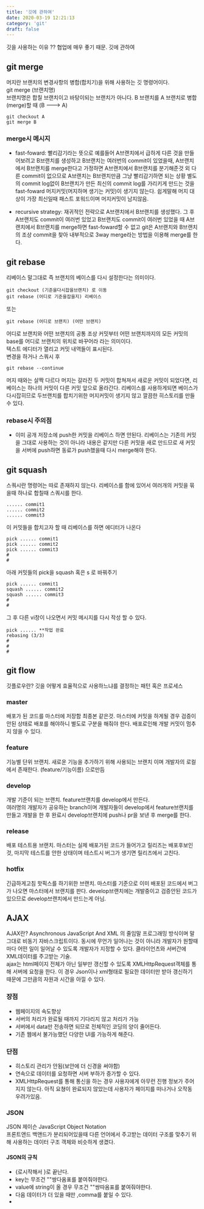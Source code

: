 ```yaml
---
title: '깃에 관하여'
date: 2020-03-19 12:21:13
category: 'git'
draft: false
---
```


깃을 사용하는 이유 ?? 협업에 매우 좋기 때문. 깃에 관하여

## git merge

머지란 브랜치의 변경사항의 병합(합치기)을 위해 사용하는 깃 명령어이다.  
git merge (브랜치명)  
브랜치명은 합칠 브랜치이고 바탕이되는 브랜치가 아니다.
B 브랜치를 A 브랜치로 병합(merge)할 때 (B ---> A)

```
git checkout A
git merge B
```

### merge시 메시지

- fast-foward: 빨리감기라는 뜻으로 예를들어 A브랜치에서 급하게 다른 것을 만들어보려고 B브랜치를 생성하고 B브랜치는 여러번의 commit이 있었을때, A브랜치에서 B브랜치를 merge한다고 가정하면 A브랜치에서 B브랜치를 분기해준것 외 다른 commit이 없으므로 A브랜치는 B브랜치만큼 그냥 빨리감기하면 되는 상황 별도의 commit log없이 B브랜치가 만든 최신의 commit log를 가리키게 만드는 것을 fast-foward 머지커밋(머지하며 생기는 커밋)이 생기지 않는다. 쉽게말해 머지 대상이 가장 최신일때 패스트 포워드이며 머지커밋이 남지않음.

* recursive strategy: 재귀적인 전략으로 A브랜치에서 B브랜치를 생성했다. 그 후 A브랜치도 commit이 여러번 있었고 B브랜치도 commit이 여러번 있었을 때 A브랜치에서 B브랜치를 merge하면 fast-foward할 수 없고 git은 A브랜치와 B브랜치의 조상 commit을 찾아 내부적으로 3way merge라는 방법을 이용해 merge를 한다.

## git rebase

리베이스 말그대로 즉 브랜치의 베이스를 다시 설정한다는 의미이다.

```
git checkout (기준을다시잡을브랜치) 로 이동
git rebase (어디로 기준을잡을지) 리베이스
```

또는

```
git rebase (어디로 브랜치) (어떤 브랜치)
```

어디로 브랜치와 어떤 브랜치의 공통 조상 커밋부터 어떤 브랜치까지의 모든 커밋의 base를 어디로 브랜치의 위치로 바꾸어라 라는 의미이다.  
텍스트 에디터가 열리고 커밋 내역들이 표시된다.  
변경을 하거나 스쿼시 후

```
git rebase --continue
```

머지 때와는 살짝 다르다 머지는 갈라진 두 커밋이 합쳐져서 새로운 커밋이 되었다면, 리베이스는 하나의 커밋이 다른 커밋 앞으로 올라간다.
리베이스를 사용하게되면 베이스가 다시잡히므로 두브랜치를 합치기위한 머지커밋이 생기지 않고 깔끔한 히스토리를 만들 수 있다.

### rebase시 주의점

- 이미 공개 저장소에 push한 커밋을 리베이스 하면 안된다.
  리베이스는 기존의 커밋을 그대로 사용하는 것이 아니라 내용은 같지만 다른 커밋을 새로 만드므로 새 커밋을 서버에 push하면 동료가 push했을때 다시 merge해야 한다.

## git squash

스쿼시란 명령어는 따로 존재하지 않는다. 리베이스를 함에 있어서 여러개의 커밋을 묶을때 하나로 합칠때 스쿼시를 한다.

```
...... commit1
...... commit2
...... commit3
```

이 커밋들을 합치고자 할 때 리베이스를 하면 에디터가 나온다

```
pick ...... commit1
pick ...... commit2
pick ...... commit3
#
#
```

아래 커밋들의 pick을 squash 혹은 s 로 바꿔주기

```
pick ...... commit1
squash ...... commit2
squash ...... commit3
#
#
```

그 후 다른 vi창이 나오면서 커밋 메시지를 다시 작성 할 수 있다.

```
pick ...... **작업 완료
rebasing (3/3)
#
#
#
```

## git flow

깃플로우란? 깃을 어떻게 효율적으로 사용하느냐를 결정하는 패턴 혹은 프로세스

### master

배포가 된 코드를 마스터에 저장함 최종본 같은것. 마스터에 커밋을 하게될 경우 검증이 안된 상태로 배포를 해야하니 별도로 구분을 해줘야 한다. 배포로인해 개발 커밋이 멈추지 않을 수 있다.

### feature

기능별 단위 브랜치. 새로운 기능을 추가하기 위해 사용되는 브랜치 이며 개발자의 로컬에서 존재한다. (feature/기능이름) 으로만듬

### develop

개발 기준이 되는 브랜치. feature브랜치를 develop에서 만든다.  
여러명의 개발자가 공유하는 branch이며 개발자들이 develop에서 feature브랜치를 만들고 개발을 한 후 완료시 develop브랜치에 push나 pr을 보낸 후 merge를 한다.

### release

배포 테스트용 브랜치. 마스터는 실제 배포가된 코드가 들어가고 릴리즈는 배포후보인것, 마지막 테스트를 안한 상태이며 테스트시 버그가 생기면 릴리즈에서 고친다.

### hotfix

긴급하게고침 핫픽스를 하기위한 브랜치. 마스터를 기준으로 이미 배포된 코드에서 버그가 나오면 마스터에서 브랜치를 판다. develop브랜치에는 개발중이고 검증안된 코드가 있으므로 develop브랜치에서 만드는게 아님.

## AJAX

AJAX란? Asynchronous JavaScript And XML 의 줄임말 프로그래밍 방식이며 말 그대로 비동기 자바스크립트이다. 동시에 무언가 일어나는 것이 아니라 개발자가 원할때마다 어떤 일이 일어날 수 있도록 개발자가 지정할 수 있다. 클라이언츠와 서버간에 XML데이터를 주고받는 기술.  
ajax는 html페이지 전체가 아닌 일부만 갱신할 수 있도록 XMLHttpRequest객체를 통해 서버에 요청을 한다. 이 경우 Json이나 xml형태로 필요한 데이터만 받아 갱신하기 때문에 그만큼의 자원과 시간을 아낄 수 있다.

### 장점

- 웹페이지의 속도향상
- 서버의 처리가 완료될 때까지 기다리지 않고 처리가 가능
- 서버에서 data만 전송하면 되므로 전체적인 코딩의 양이 줄어든다.
- 기존 웹에서 불가능했던 다양한 UI를 가능하게 해준다.

### 단점

- 히스토리 관리가 안됨(보안에 더 신경을 써야함)
- 연속으로 데이터를 요청하면 서버 부하가 증가할 수 있다.
- XMLHttpRequest를 통해 통신을 하는 경우 사용자에게 아무런 진행 정보가 주어지지 않는다. 아직 요쳥이 완료되지 않았는데 사용자가 페이지를 떠나거나 오작동 우려가있음.

### JSON

JSON 제이슨 JavaScript Object Notation  
프론트앤드 백앤드가 분리되어있을때 다른 언어에서 주고받는 데이터 구조를 맞추기 위해 사용하는 데이터 구조 객체와 비슷하게 생겼다.

#### JSON의 규칙

- {로시작해서 }로 끝난다.
- key는 무조건 ""쌍다옴표를 붙여줘야한다.
- value에 string이 올 경우 무조건 ""쌍따옴표를 붙여줘야한다.
- 다음 데이터가 더 있을 때만 ,comma를 붙일 수 있다.
-
